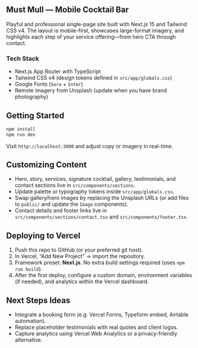 ## Must Mull — Mobile Cocktail Bar

Playful and professional single-page site built with Next.js 15 and Tailwind CSS v4. The layout is mobile-first, showcases large-format imagery, and highlights each step of your service offering—from hero CTA through contact.

### Tech Stack
- Next.js App Router with TypeScript
- Tailwind CSS v4 (design tokens defined in `src/app/globals.css`)
- Google Fonts (`Sora` + `Inter`)
- Remote imagery from Unsplash (update when you have brand photography)

## Getting Started

```bash
npm install
npm run dev
```

Visit `http://localhost:3000` and adjust copy or imagery in real-time.

## Customizing Content
- Hero, story, services, signature cocktail, gallery, testimonials, and contact sections live in `src/components/sections`.
- Update palette or typography tokens inside `src/app/globals.css`.
- Swap gallery/hero images by replacing the Unsplash URLs (or add files to `public/` and update the `Image` components).
- Contact details and footer links live in `src/components/sections/contact.tsx` and `src/components/footer.tsx`.

## Deploying to Vercel
1. Push this repo to GitHub (or your preferred git host).
2. In Vercel, “Add New Project” → import the repository.
3. Framework preset: **Next.js**. No extra build settings required (uses `npm run build`).
4. After the first deploy, configure a custom domain, environment variables (if needed), and analytics within the Vercel dashboard.

## Next Steps Ideas
- Integrate a booking form (e.g. Vercel Forms, Typeform embed, Airtable automation).
- Replace placeholder testimonials with real quotes and client logos.
- Capture analytics using Vercel Web Analytics or a privacy-friendly alternative.
